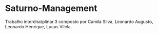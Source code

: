 # Saturno-Management
Trabalho interdisciplinar 3 composto por Camila Silva, Leonardo Augusto, Leonardo Henrique, Lucas Vilela.
